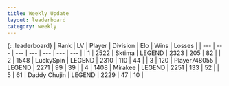 ```yaml
---
title: Weekly Update
layout: leaderboard
category: weekly
---
```


{: .leaderboard}
| Rank | LV | Player | Division | Elo | Wins | Losses |
| --- | --- | --- | --- | --- | --- | --- |
| <span data-change="0">1</span> | 2522 | <span title="ID: 353063">Sktima</span> | LEGEND | <span data-change="294">2323</span> | <span data-change="190">205</span> | <span data-change="79">82</span> |
| <span data-change="9">2</span> | 1548 | <span title="ID: 498412">LuckySpin</span> | LEGEND | <span data-change="404">2310</span> | <span data-change="109">110</span> | <span data-change="44">44</span> |
| <span data-change="4">3</span> | 120 | <span title="ID: 748055">Player748055</span> | LEGEND | <span data-change="331">2271</span> | <span data-change="87">99</span> | <span data-change="36">39</span> |
| <span data-change="-">4</span> | 1408 | <span title="ID: 416373">Mirakee</span> | LEGEND | <span data-change="-">2251</span> | <span data-change="-">133</span> | <span data-change="-">52</span> |
| <span data-change="-">5</span> | 61 | <span title="ID: 751853">Daddy Chujin</span> | LEGEND | <span data-change="-">2229</span> | <span data-change="-">47</span> | <span data-change="-">10</span> |